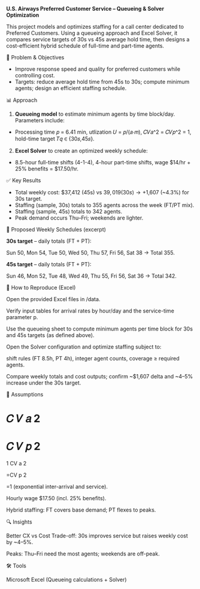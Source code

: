 **U.S. Airways Preferred Customer Service – Queueing & Solver Optimization**

This project models and optimizes staffing for a call center dedicated to Preferred Customers. Using a queueing approach and Excel Solver, it compares service targets of 30s vs 45s average hold time, then designs a cost-efficient hybrid schedule of full-time and part-time agents.

🧭 Problem & Objectives

- Improve response speed and quality for preferred customers while controlling cost. 
- Targets: reduce average hold time from 45s to 30s; compute minimum agents; design an efficient staffing schedule. 

📊 Approach

1. **Queueing model** to estimate minimum agents by time block/day. Parameters include:
- Processing time 𝑝 = 6.41 min, utlization 𝑈 = 𝑝/(𝑎⋅𝑚), 𝐶𝑉𝑎^2 = 𝐶𝑉𝑝^2 = 1, hold-time target 𝑇𝑞 ∈ {30𝑠,45𝑠}.
2. **Excel Solver** to create an optimized weekly schedule:
- 8.5-hour full-time shifts (4-1-4), 4-hour part-time shifts, wage $14/hr + 25% benefits = $17.50/hr. 

✅ Key Results

- Total weekly cost: $37,412 (45s) vs $39,019 (30s) → +$1,607 (~4.3%) for 30s target. 
- Staffing (sample, 30s) totals to 355 agents across the week (FT/PT mix). 
- Staffing (sample, 45s) totals to 342 agents. 
- Peak demand occurs Thu–Fri; weekends are lighter. 

📅 Proposed Weekly Schedules (excerpt)

**30s target** – daily totals (FT + PT):

Sun 50, Mon 54, Tue 50, Wed 50, Thu 57, Fri 56, Sat 38 → Total 355. 

**45s target** – daily totals (FT + PT):

Sun 46, Mon 52, Tue 48, Wed 49, Thu 55, Fri 56, Sat 36 → Total 342.

🔁 How to Reproduce (Excel)

Open the provided Excel files in /data.

Verify input tables for arrival rates by hour/day and the service-time parameter p.

Use the queueing sheet to compute minimum agents per time block for 30s and 45s targets (as defined above). 

Open the Solver configuration and optimize staffing subject to:

shift rules (FT 8.5h, PT 4h), integer agent counts, coverage ≥ required agents. 

Compare weekly totals and cost outputs; confirm ~$1,607 delta and ~4–5% increase under the 30s target. 

🧠 Assumptions

𝐶
𝑉
𝑎
2
=
𝐶
𝑉
𝑝
2
=
1
CV
a
2
	​

=CV
p
2
	​

=1 (exponential inter-arrival and service).

Hourly wage $17.50 (incl. 25% benefits).

Hybrid staffing: FT covers base demand; PT flexes to peaks. 

🔍 Insights

Better CX vs Cost Trade-off: 30s improves service but raises weekly cost by ~4–5%. 

Peaks: Thu–Fri need the most agents; weekends are off-peak. 

🛠️ Tools

Microsoft Excel (Queueing calculations + Solver)
